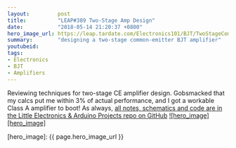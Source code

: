 ```yaml
---
layout:         post
title:          "LEAP#389 Two-Stage Amp Design"
date:           "2018-05-14 21:20:37 +0800"
hero_image_url: https://leap.tardate.com/Electronics101/BJT/TwoStageCommonEmitterAmplifier/assets/TwoStageCommonEmitterAmplifier_build.jpg
summary:        "designing a two-stage common-emitter BJT amplifier"
youtubeid:
tags:
- Electronics
- BJT
- Amplifiers
---
```


Reviewing techniques for two-stage CE amplifier design.
Gobsmacked that my calcs put me within 3% of actual performance,
and I got a workable Class A amplifier to boot!
As always, [all notes, schematics and code are in the Little Electronics & Arduino Projects repo on GitHub][project]
[![hero_image][hero_image]][project]

[leap]: https://leap.tardate.com
[project]: https://github.com/tardate/LittleArduinoProjects/tree/master/Electronics101/BJT/TwoStageCommonEmitterAmplifier
[hero_image]: {{ page.hero_image_url }}

